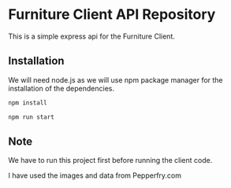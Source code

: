 # Furniture Client API Repository

This is a simple express api for the Furniture Client.

## Installation

We will need node.js as we will use npm package manager for the installation of the dependencies.

```bash
npm install
```

```bash
npm run start
```

## Note

We have to run this project first before running the client code.

I have used the images and data from Pepperfry.com 